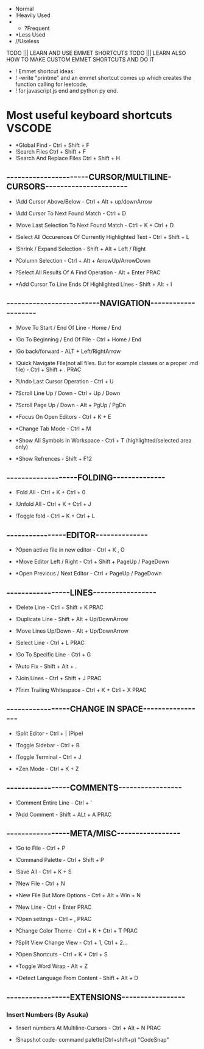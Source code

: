 * Normal
* !Heavily Used
* * ?Frequent
* *Less Used
* //Useless

TODO ||| LEARN AND USE EMMET SHORTCUTS
TODO ||| LEARN ALSO HOW TO MAKE CUSTOM EMMET SHORTCUTS AND DO IT

* ! Emmet shortcut ideas:
* ! -write "printme" and an emmet shortcut comes up which creates the function calling for leetcode,
* ! for javascript js end and python py end.


# Most useful keyboard shortcuts VSCODE

* *Global Find - Ctrl + Shift + F
* !Search Files Ctrl + Shift + F
* !Search And Replace Files Ctrl + Shift + H

## ----------------------CURSOR/MULTILINE-CURSORS----------------------

* !Add Cursor Above/Below - Ctrl + Alt + up/downArrow

* !Add Cursor To Next Found Match - Ctrl + D

* !Move Last Selection To Next Found Match - Ctrl + K + Ctrl + D

* !Select All Occurences Of Currently Highlighted Text - Ctrl + Shift + L

* !Shrink / Expand Selection - Shift + Alt + Left / Right

* ?Column Selection - Ctrl + Alt + ArrowUp/ArrowDown

* ?Select All Results Of A Find Operation - Alt + Enter PRAC

* *Add Cursor To Line Ends Of Highlighted Lines - Shift + Alt + I

## -------------------------NAVIGATION--------------------

* !Move To Start / End Of Line - Home / End
* !Go To Beginning / End Of File - Ctrl + Home / End

* !Go back/forward - ALT + Left/RightArrow

* !Quick Navigate File(not all files. But for example classes or a proper .md file) - Ctrl + Shift + . PRAC

* ?Undo Last Cursor Operation - Ctrl + U

* ?Scroll Line Up / Down - Ctrl + Up / Down

* ?Scroll Page Up / Down - Alt + PgUp / PgDn

* *Focus On Open Editors - Ctrl + K + E

* *Change Tab Mode - Ctrl + M

* *Show All Symbols In Workspace - Ctrl + T (highlighted/selected area only)

* *Show Refrences - Shift + F12

## -------------------FOLDING--------------

* !Fold All - Ctrl + K + Ctrl + 0

* !Unfold All - Ctrl + K + Ctrl + J

* !Toggle fold - Ctrl + K + Ctrl + L

## ----------------EDITOR--------------

* ?Open active file in new editor - Ctrl + K , O

* *Move Editor Left / Right - Ctrl + Shift + PageUp / PageDown

* *Open Previous / Next Editor - Ctrl + PageUp / PageDown

## -----------------LINES-----------------

* !Delete Line - Ctrl + Shift + K PRAC

* !Duplicate Line - Shift + Alt + Up/DownArrow

* !Move Lines Up/Down - Alt + Up/DownArrow

* !Select Line - Ctrl + L PRAC

* !Go To Specific Line - Ctrl + G

* ?Auto Fix - Shift + Alt + .

* ?Join Lines - Ctrl + Shift + J PRAC

* ?Trim Trailing Whitespace - Ctrl + K + Ctrl + X PRAC

## -----------------CHANGE IN SPACE-----------------

* !Split Editor - Ctrl + | (Pipe)

* !Toggle Sidebar - Ctrl + B

* !Toggle Terminal - Ctrl + J

* *Zen Mode - Ctrl + K + Z

## -----------------COMMENTS-----------------

* !Comment Entire Line - Ctrl + '

* ?Add Comment - Shift + ALt + A PRAC

## -----------------META/MISC-----------------

* !Go to File - Ctrl + P

* !Command Palette - Ctrl + Shift + P

* !Save All - Ctrl + K + S

* ?New File - Ctrl + N

* *New File But More Options - Ctrl + Alt + Win + N

* ?New Line - Ctrl + Enter PRAC

* ?Open settings - Ctrl + , PRAC

* ?Change Color Theme - Ctrl + K + Ctrl + T PRAC

* ?Split View Change View - Ctrl + 1, Ctrl + 2...

* ?Open Shortcuts - Ctrl + K + Ctrl + S

* *Toggle Word Wrap - Alt + Z

* *Detect Language From Content - Shift + Alt + D

## -----------------EXTENSIONS-----------------


### Insert Numbers (By Asuka)

* !Insert numbers At Multiline-Cursors - Ctrl + Alt + N PRAC

* !Snapshot code- command palette(Ctrl+shift+p) "CodeSnap"

